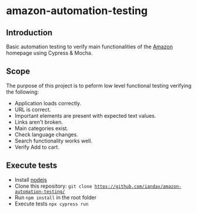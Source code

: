 # amazon-automation-testing

## Introduction
Basic automation testing to verify main functionalities of the [Amazon](https://www.amazon.com/-/es/) homepage using Cypress & Mocha. 

## Scope
The purpose of this project is to peform low level functional testing verifying the following:
- Application loads correctly.
- URL is correct.
- Important elements are present with expected text values.
- Links aren't broken.
- Main categories exist.
- Check language changes.
- Search functionality works well.
- Verify Add to cart.

## Execute tests
- Install [nodejs](https://nodejs.org)
- Clone this repository: <code>git clone https://github.com/iandav/amazon-automation-testing/</code>
- Run <code>npm install</code> in the root folder
- Execute tests <code>npx cypress run</code>
